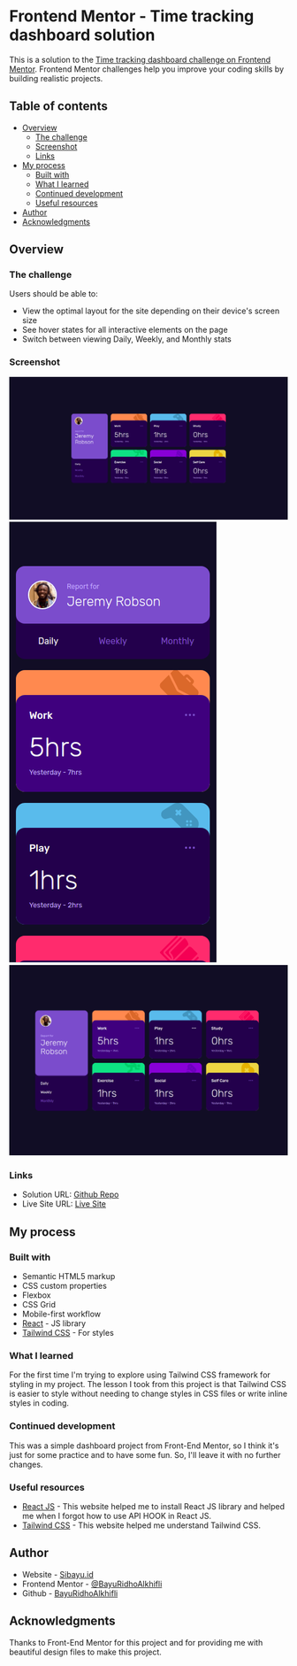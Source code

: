 # Frontend Mentor - Time tracking dashboard solution

This is a solution to the [Time tracking dashboard challenge on Frontend Mentor](https://www.frontendmentor.io/challenges/time-tracking-dashboard-UIQ7167Jw). Frontend Mentor challenges help you improve your coding skills by building realistic projects.

## Table of contents

- [Overview](#overview)
  - [The challenge](#the-challenge)
  - [Screenshot](#screenshot)
  - [Links](#links)
- [My process](#my-process)
  - [Built with](#built-with)
  - [What I learned](#what-i-learned)
  - [Continued development](#continued-development)
  - [Useful resources](#useful-resources)
- [Author](#author)
- [Acknowledgments](#acknowledgments)

## Overview

### The challenge

Users should be able to:

- View the optimal layout for the site depending on their device's screen size
- See hover states for all interactive elements on the page
- Switch between viewing Daily, Weekly, and Monthly stats

### Screenshot

![](./public/screenShots/Screenshot_Desktop.png)
![](./public/screenShots/Screenshot_Mobile.png)
![](./public/screenShots/Screenshot_Hover.png)

### Links

- Solution URL: [Github Repo](https://github.com/BayuRidhoAlkhifli/time-tracking-dashboard-main)
- Live Site URL: [Live Site](https://bayuridhoalkhifli.github.io/time-tracking-dashboard-main)

## My process

### Built with

- Semantic HTML5 markup
- CSS custom properties
- Flexbox
- CSS Grid
- Mobile-first workflow
- [React](https://reactjs.org/) - JS library
- [Tailwind CSS](https://tailwindcss.com/) - For styles

### What I learned

For the first time I'm trying to explore using Tailwind CSS framework for styling in my project. The lesson I took from this project is that Tailwind CSS is easier to style without needing to change styles in CSS files or write inline styles in coding.

### Continued development

This was a simple dashboard project from Front-End Mentor, so I think it's just for some practice and to have some fun. So, I'll leave it with no further changes.

### Useful resources

- [React JS](https://reactjs.org/docs/getting-started.html) - This website helped me to install React JS library and helped me when I forgot how to use API HOOK in React JS.
- [Tailwind CSS](https://tailwindcss.com) - This website helped me understand Tailwind CSS.

## Author

- Website - [Sibayu.id](https://sibayu.id/)
- Frontend Mentor - [@BayuRidhoAlkhifli](https://www.frontendmentor.io/profile/BayuRidhoAlkhifli)
- Github - [BayuRidhoAlkhifli](https://github.com/BayuRidhoAlkhifli)

## Acknowledgments

Thanks to Front-End Mentor for this project and for providing me with beautiful design files to make this project.
